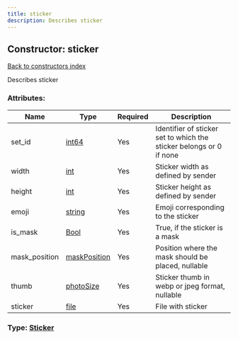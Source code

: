 ```yaml
---
title: sticker
description: Describes sticker
---
```

## Constructor: sticker  
[Back to constructors index](index.md)



Describes sticker

### Attributes:

| Name     |    Type       | Required | Description |
|----------|---------------|----------|-------------|
|set\_id|[int64](../constructors/int64.md) | Yes|Identifier of sticker set to which the sticker belongs or 0 if none|
|width|[int](../types/int.md) | Yes|Sticker width as defined by sender|
|height|[int](../types/int.md) | Yes|Sticker height as defined by sender|
|emoji|[string](../types/string.md) | Yes|Emoji corresponding to the sticker|
|is\_mask|[Bool](../types/Bool.md) | Yes|True, if the sticker is a mask|
|mask\_position|[maskPosition](../constructors/maskPosition.md) | Yes|Position where the mask should be placed, nullable|
|thumb|[photoSize](../constructors/photoSize.md) | Yes|Sticker thumb in webp or jpeg format, nullable|
|sticker|[file](../constructors/file.md) | Yes|File with sticker|



### Type: [Sticker](../types/Sticker.md)


